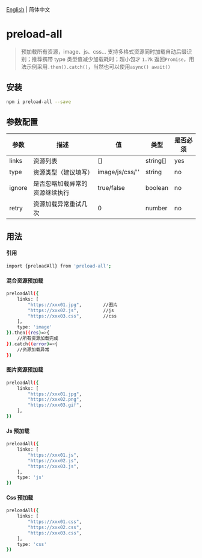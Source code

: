 <!--
 * @Autor: xkh
 * @Date: 2020-07-27 18:55:19
 * @LastEditors: xkh
 * @LastEditTime: 2020-07-27 19:30:19
-->

[English](./README.md) | 简体中文

# preload-all

> 预加载所有资源，image、js、css... 支持多格式资源同时加载自动后缀识别；推荐携带 type 类型值减少加载耗时；超小包才 `1.7k`
> 返回`Promise`，用法示例采用`.then().catch()`，当然也可以使用`async() await()`

## 安装

```bash
npm i preload-all --save
```

## 参数配置

| 参数   | 描述                           | 值              | 类型     | 是否必须 |
| ------ | ------------------------------ | --------------- | -------- | -------- |
| links  | 资源列表                       | []              | string[] | yes      |
| type   | 资源类型（建议填写）           | image/js/css/'' | string   | no       |
| ignore | 是否忽略加载异常的资源继续执行 | true/false      | boolean  | no       |
| retry  | 资源加载异常重试几次           | 0               | number   | no       |

## 用法

#### 引用

```bash
import {preloadAll} from 'preload-all';
```

#### 混合资源预加载

```bash
preloadAll({
    links: [
        "https://xxx01.jpg",        //图片
        "https://xxx02.js",         //js
        "https://xxx03.css",        //css
    ],
    type: 'image'
}).then((res)=>{
    //所有资源加载完成
}).catch((error)=>{
    //资源加载异常
})
```

#### 图片资源预加载

```bash
preloadAll({
    links: [
        "https://xxx01.jpg",
        "https://xxx02.png",
        "https://xxx03.gif",
    ],
})
```

#### Js 预加载

```bash
preloadAll({
    links: [
        "https://xxx01.js",
        "https://xxx02.js",
        "https://xxx03.js",
    ],
    type: 'js'
})
```

#### Css 预加载

```bash
preloadAll({
    links: [
        "https://xxx01.css",
        "https://xxx02.css",
        "https://xxx03.css",
    ],
    type: 'css'
})
```
